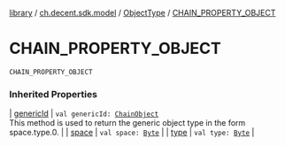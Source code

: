[library](../../index.md) / [ch.decent.sdk.model](../index.md) / [ObjectType](index.md) / [CHAIN_PROPERTY_OBJECT](./-c-h-a-i-n_-p-r-o-p-e-r-t-y_-o-b-j-e-c-t.md)

# CHAIN_PROPERTY_OBJECT

`CHAIN_PROPERTY_OBJECT`

### Inherited Properties

| [genericId](generic-id.md) | `val genericId: `[`ChainObject`](../-chain-object/index.md)<br>This method is used to return the generic object type in the form space.type.0. |
| [space](space.md) | `val space: `[`Byte`](https://kotlinlang.org/api/latest/jvm/stdlib/kotlin/-byte/index.html) |
| [type](type.md) | `val type: `[`Byte`](https://kotlinlang.org/api/latest/jvm/stdlib/kotlin/-byte/index.html) |

